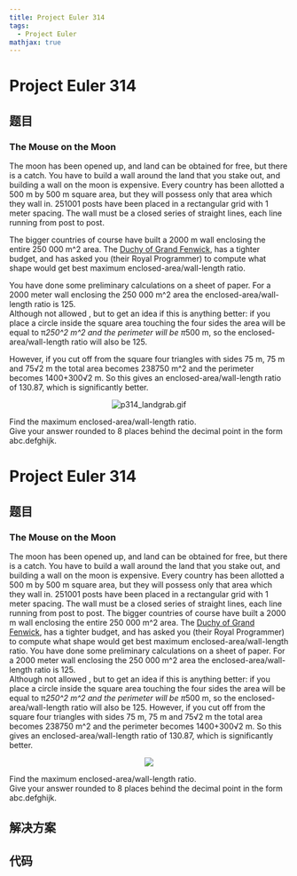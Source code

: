 ```yaml
---
title: Project Euler 314
tags:
  - Project Euler
mathjax: true
---
```

<escape><!-- more --></escape>
    
# Project Euler 314
## 题目
### The Mouse on the Moon


The moon has been opened up, and land can be obtained for free, but there is a catch. You have to build a wall around the land that you stake out, and building a wall on the moon is expensive. Every country has been allotted a 500 m by 500 m square area, but they will possess only that area which they wall in. 251001 posts have been placed in a rectangular grid with 1 meter spacing. The wall must be a closed series of straight lines, each line running from post to post.


The bigger countries of course have built a 2000 m wall enclosing the entire 250 000 m^2 area. The <a href="http://en.wikipedia.org/wiki/Grand_Fenwick">Duchy of Grand Fenwick</a>, has a tighter budget, and has asked you (their Royal Programmer) to compute what shape would get best maximum enclosed-area/wall-length ratio.


You have done some preliminary calculations on a sheet of paper.
For a 2000 meter wall enclosing the 250 000 m^2 area the
enclosed-area/wall-length ratio is 125.<br />
Although not allowed , but to get an idea if this is anything better:  if you place a circle inside the square area touching the four sides the area will be equal to π*250^2 m^2 and the perimeter will be π*500 m, so the enclosed-area/wall-length ratio will also be 125.


However, if you cut off from the square four triangles with sides 75 m, 75 m and 75√2 m the total area becomes 238750 m^2 and the perimeter becomes 1400+300√2 m. So this gives an enclosed-area/wall-length ratio of 130.87, which is significantly better.

<div align="center"><img src="project/images/p314_landgrab.gif" class="dark_img" alt="p314_landgrab.gif" /></div>

Find the maximum enclosed-area/wall-length ratio.<br />
Give your answer rounded to 8 places behind the decimal point in the form abc.defghijk.






# Project Euler 314
## 题目
### The Mouse on the Moon

The moon has been opened up, and land can be obtained for free, but there is a catch. You have to build a wall around the land that you stake out, and building a wall on the moon is expensive. Every country has been allotted a 500 m by 500 m square area, but they will possess only that area which they wall in. 251001 posts have been placed in a rectangular grid with 1 meter spacing. The wall must be a closed series of straight lines, each line running from post to post.
The bigger countries of course have built a 2000 m wall enclosing the entire 250 000 m^2 area. The <a href="http://en.wikipedia.org/wiki/Grand_Fenwick" target="_blank" rel="noopener">Duchy of Grand Fenwick</a>, has a tighter budget, and has asked you (their Royal Programmer) to compute what shape would get best maximum enclosed-area/wall-length ratio.
You have done some preliminary calculations on a sheet of paper. For a 2000 meter wall enclosing the 250 000 m^2 area the enclosed-area/wall-length ratio is 125.<br>Although not allowed , but to get an idea if this is anything better:  if you place a circle inside the square area touching the four sides the area will be equal to π*250^2 m^2 and the perimeter will be π*500 m, so the enclosed-area/wall-length ratio will also be 125.
However, if you cut off from the square four triangles with sides 75 m, 75 m and 75√2 m the total area becomes 238750 m^2 and the perimeter becomes 1400+300√2 m. So this gives an enclosed-area/wall-length ratio of 130.87, which is significantly better.
<center><img src="https://projecteuler.net/project/images/p314_landgrab.gif"></center>

Find the maximum enclosed-area/wall-length ratio.<br>Give your answer rounded to 8 places behind the decimal point in the form abc.defghijk.


## 解决方案


## 代码


